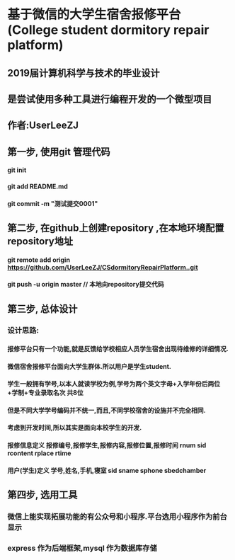 # 基于微信的大学生宿舍报修平台 (College student dormitory repair platform)
## 2019届计算机科学与技术的毕业设计
## 是尝试使用多种工具进行编程开发的一个微型项目

## 作者:UserLeeZJ

##  第一步, 使用git 管理代码
#### git init
#### git add README.md
#### git commit -m "测试提交0001" 

##  第二步, 在github上创建repository ,在本地环境配置repository地址
#### git remote add origin https://github.com/UserLeeZJ/CSdormitoryRepairPlatform..git
#### git push -u origin master  // 本地向repository提交代码

##  第三步, 总体设计
### 设计思路:
#### 报修平台只有一个功能,就是反馈给学校相应人员学生宿舍出现待维修的详细情况.
#### 微信宿舍报修平台面向大学生群体.所以用户是学生student.
#### 学生一般拥有学号,以本人就读学校为例,学号为两个英文字母+入学年份后两位+学制+专业录取名次 共8位
#### 但是不同大学学号编码并不统一,而且,不同学校宿舍的设施并不完全相同.
#### 考虑到开发时间,所以其实是面向本校学生的开发.
#### 报修信息定义 报修编号,报修学生,报修内容,报修位置,报修时间 rnum sid rcontent rplace rtime
#### 用户(学生)定义 学号,姓名,手机,寝室  sid  sname  sphone  sbedchamber
## 第四步, 选用工具
### 微信上能实现拓展功能的有公众号和小程序.平台选用小程序作为前台显示
### express 作为后端框架,mysql 作为数据库存储
